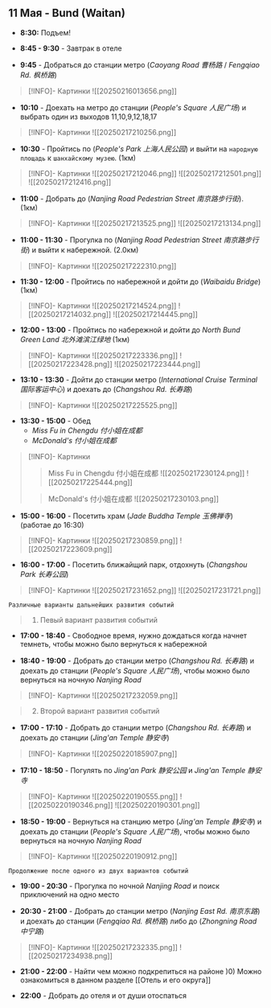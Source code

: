 ## 11 Мая - Bund (Waitan)

- **8:30:** Подъем!

- **8:45 - 9:30** - Завтрак в отеле

- **9:45** - Добраться до станции метро (*Caoyang Road 曹杨路* / *Fengqiao Rd. 枫桥路*)
> [!INFO]- Картинки
> ![[20250216013656.png]]

- **10:10** - Доехать на метро до станции (*People's Square 人民广场*) и выбрать один из выходов 11,10,9,12,18,17
> [!INFO]- Картинки
> ![[20250217210256.png]]
 
- **10:30** - Пройтись по (*People's Park 上海人民公园*) и выйти на `народную площадь` к `шанхайскому музею`. (1км)
> [!INFO]- Картинки
> ![[20250217212046.png]]
> ![[20250217212501.png]]
> ![[20250217212416.png]]

- **11:00** - Добрать до (*Nanjing Road Pedestrian Street 南京路步行街*). (1км)
> [!INFO]- Картинки
> ![[20250217213525.png]]
> ![[20250217213134.png]]

- **11:00 - 11:30** - Прогулка по (*Nanjing Road Pedestrian Street 南京路步行街*) и выйти к набережной. (2.0км)
> [!INFO]- Картинки
> ![[20250217222310.png]]

- **11:30 - 12:00** - Пройтись по набережной и дойти до (*Waibaidu Bridge*) (1км)
> [!INFO]- Картинки
> ![[20250217214524.png]]
> ![[20250217214032.png]]
> ![[20250217214445.png]]

- **12:00 - 13:00** - Пройтись по набережной и дойти до *North Bund Green Land 北外滩滨江绿地* (1км)
> [!INFO]- Картинки
> ![[20250217223336.png]]
> ![[20250217223428.png]]
> ![[20250217223444.png]]

- **13:10 - 13:30** - Дойти до станции метро (*International Cruise Terminal 国际客运中心*) и доехать до (*Changshou Rd. 长寿路*)
> [!INFO]- Картинки
> ![[20250217225525.png]]

- **13:30 - 15:00** - Обед
	- *Miss Fu in Chengdu 付小姐在成都*
	- *McDonald's 付小姐在成都*
> [!INFO]- Картинки
> > Miss Fu in Chengdu 付小姐在成都
> ![[20250217230124.png]]
> ![[20250217225444.png]]
> 
> > McDonald's 付小姐在成都
> ![[20250217230103.png]]

- **15:00 - 16:00** - Посетить храм (*Jade Buddha Temple 玉佛禅寺*) (работае до 16:30)
> [!INFO]- Картинки
> ![[20250217230859.png]]
> ![[20250217223609.png]]

- **16:00 - 17:00** - Посетить ближайщий парк, отдохнуть (*Changshou Park 长寿公园*)
> [!INFO]- Картинки
> ![[20250217231652.png]]
> ![[20250217231721.png]]

	Различные варианты дальнейших развития событий

> 1. Певый вариант развития событий

- **17:00 - 18:40** - Свободное время, нужно дождаться когда начнет темнеть, чтобы можно было вернуться к набережной

- **18:40 - 19:00** - Добрать до станции метро (*Changshou Rd. 长寿路*) и доехать до станции (*People's Square 人民广场*), чтобы можно было вернуться на ночную *Nanjing Road*
> [!INFO]- Картинки
> ![[20250217232059.png]]

> 2. Второй вариант развития событий

- **17:00 - 17:10** - Добрать до станции метро (*Changshou Rd. 长寿路*) и доехать до станции (*Jing'an Temple 静安寺*)
> [!INFO]- Картинки
> ![[20250220185907.png]]

- **17:10 - 18:50** - Погулять по *Jing'an Park 静安公园* и *Jing'an Temple 静安寺*
> [!INFO]- Картинки
> ![[20250220190555.png]]
> ![[20250220190346.png]]
> ![[20250220190301.png]]

- **18:50 - 19:00** - Вернуться на станцию метро (*Jing'an Temple  静安寺*) и доехать до станции (*People's Square 人民广场*), чтобы можно было вернуться на ночную *Nanjing Road*
> [!INFO]- Картинки
> ![[20250220190912.png]]

	Продолжение после одного из двух вариантов событий

- **19:00 - 20:30** - Прогулка по ночной *Nanjing Road* и поиск приключений на одно место

- **20:30 - 21:00** - Добрать до станции метро (*Nanjing East Rd. 南京东路*) и доехать до станции (*Fengqiao Rd. 枫桥路*) либо до (*Zhongning Road  中宁路*)
> [!INFO]- Картинки
> ![[20250217232335.png]]
> ![[20250217234938.png]]

- **21:00 - 22:00** - Найти чем можно подкрепиться на районе )0) Можно ознакомиться в данном разделе [[Отель и его округа]]

- **22:00** - Добрать до отеля и от души отоспаться
